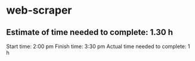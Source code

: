 # web-scraper

## Estimate of time needed to complete: 1.30 h
Start time: 2:00 pm
Finish time: 3:30 pm
Actual time needed to complete: 1 h
